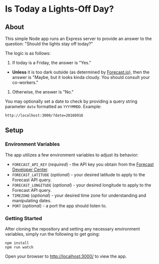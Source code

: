 # Is Today a Lights-Off Day?

## About

This simple Node app runs an Express server to provide an answer to the question: "Should the lights stay off today?"

The logic is as follows:

1. If today is a Friday, the answer is "Yes."
  * **Unless** it is too dark outside (as determined by [Forecast.io](http://forecast.io)), then
    the answer is "Maybe, but it looks kinda cloudy. You should consult your co-workers."
1. Otherwise, the answer is "No."

You may optionally set a date to check by providing a query string parameter `date` formatted as `YYYYMMDD`. Example:

```
http://localhost:3000/?date=20160916
```

## Setup

### Environment Variables

The app utilizes a few environment variables to adjust its behavior:

* `FORECAST_API_KEY` (*required*) - the API key you obtain from the
  [Forecast Developer Center](https://developer.forecast.io/).
* `FORECAST_LATITUDE` (*optional*) - your desired latitude to apply to the Forecast API query.
* `FORECAST_LONGITUDE` (*optional*) - your desired longitude to apply to the Forecast API query.
* `TIMEZONE` (*optional*) - your desired time zone for understanding and manipulating dates.
* `PORT` (*optional*) - a port the app should listen to.

### Getting Started

After cloning the repository and setting any necessary environment variables, simply run the following to get going:

```
npm install
npm run watch
```

Open your browser to [http://localhost:3000/](http://localhost:3000/) to view the app.
